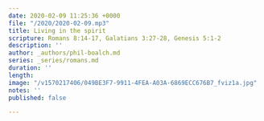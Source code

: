 ```yaml
---
date: 2020-02-09 11:25:36 +0000
file: "/2020/2020-02-09.mp3"
title: Living in the spirit
scripture: Romans 8:14-17, Galatians 3:27-28, Genesis 5:1-2
description: ''
author: _authors/phil-boalch.md
series: _series/romans.md
duration: ''
length: 
image: "/v1570217406/049BE3F7-9911-4FEA-A03A-6869ECC676B7_fviz1a.jpg"
notes: ''
published: false

---
```

